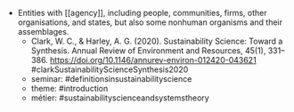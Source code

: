 - Entities with [[agency]], including people, communities, firms, other organisations, and states, but also some nonhuman organisms and their assemblages.
	- Clark, W. C., & Harley, A. G. (2020). Sustainability Science: Toward a Synthesis. Annual Review of Environment and Resources, 45(1), 331–386. https://doi.org/10.1146/annurev-environ-012420-043621
	  #clarkSustainabilityScienceSynthesis2020
	- seminar: #definitionsinsustainabilityscience
	- theme: #introduction
	- métier: #sustainabilityscienceandsystemstheory